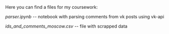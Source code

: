 Here you can find a files for my coursework:

_parser.ipynb_ -- notebook with parsing comments from vk posts using vk-api

_ids_and_comments_moscow.csv_ -- file with scrapped data
